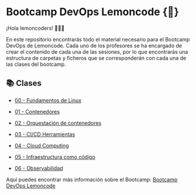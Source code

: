 # Bootcamp DevOps Lemoncode {🍋}

¡Hola lemoncoders! 👋🏻🍋

En este repositorio encontrarás todo el material necesario para el Bootcamp DevOps de Lemoncode. Cada uno de los profesores se ha encargado de crear el contenido de cada una de las sesiones, por lo que encontrarás una estructura de carpetas y ficheros que se corresponderán con cada una de las clases del bootcamp.

## 📚 Clases

- [00 - Fundamentos de Linux](./00-fundamentos-linux/README.md)

- [01 - Contenedores](./01-contenedores/README.md)

- [02 - Orquestación de contenedores](02-orquestacion/README.md)

- [03 - CI/CD Herramientas](03-cd/README.md)

- [04 - Cloud Computing](04-cloud/README.md)

- [05 - Infraestructura como código](05-iac/README.md)

- [06 - Observabilidad](06-monitoring/README.md)

Aquí puedes encontrar más información sobre el Bootcamp: [Bootcamp DevOps Lemoncode](https://lemoncode.net/bootcamp-devops#bootcamp-devops)